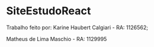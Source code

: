 # SiteEstudoReact

Trabalho feito por: 
Karine Haubert Calgiari - RA: 1126562;

Matheus de Lima Maschio - RA: 1129995
